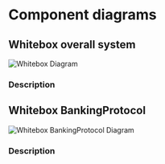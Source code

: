 # Component diagrams

## Whitebox overall system

![Whitebox Diagram](http://www.plantuml.com/plantuml/proxy?src=https://raw.githubusercontent.com/adorsys/open-banking-gateway/develop/docs/architecture/building_blocks/02.whitebox_overall.puml&fmt=svg&vvv=1&sanitize=true)

### Description

## Whitebox BankingProtocol

![Whitebox BankingProtocol Diagram](http://www.plantuml.com/plantuml/proxy?src=https://raw.githubusercontent.com/adorsys/open-banking-gateway/develop/docs/architecture/building_blocks/021.whitebox_bankingprotocol.puml&fmt=svg&vvv=1&sanitize=true)

### Description

